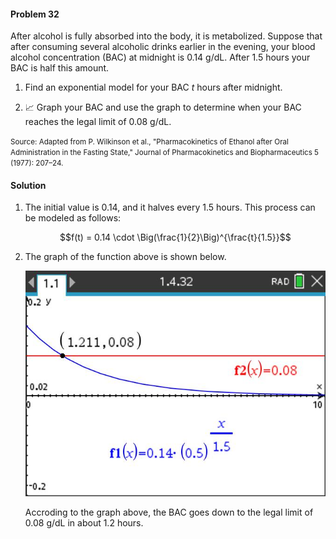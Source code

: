 <div class="alert alert-warning" role="alert">
<h4 class="alert-heading">Problem 32</h4>

After alcohol is fully absorbed into the body, it is metabolized. Suppose that after consuming several alcoholic drinks earlier in the evening, your blood alcohol concentration (BAC) at midnight is $0.14$ g/dL. After $1.5$ hours your BAC is half this amount.

1. Find an exponential model for your BAC $t$ hours after midnight.

2. 📈 Graph your BAC and use the graph to determine when your BAC reaches the legal limit of $0.08$ g/dL.

<small>Source: Adapted from P. Wilkinson et al., "Pharmacokinetics of Ethanol after Oral Administration in the Fasting State," Journal of Pharmacokinetics and Biopharmaceutics 5 (1977): 207–24.</small>

</div>

<div class="alert alert-success" role="alert">
<h4 class="alert-heading">Solution</h4>

1. The initial value is $0.14$, and it halves every $1.5$ hours. This process can be modeled as follows:

    $$f(t) = 0.14 \cdot \Big(\frac{1}{2}\Big)^{\frac{t}{1.5}}$$

2. The graph of the function above is shown below.

    ![](_media/screenshots/10-02-2025%20Image004.jpg ':class=img-center')

    Accroding to the graph above, the BAC goes down to the legal limit of $0.08$ g/dL in about $1.2$ hours.

</div>
